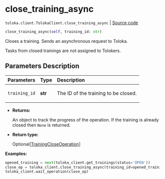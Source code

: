 # close_training_async
`toloka.client.TolokaClient.close_training_async` | [Source code](https://github.com/Toloka/toloka-kit/blob/v1.2.3/src/client/__init__.py#L1951)

```python
close_training_async(self, training_id: str)
```

Closes a training. Sends an asynchronous request to Toloka.


Tasks from closed trainings are not assigned to Tolokers.

## Parameters Description

| Parameters | Type | Description |
| :----------| :----| :-----------|
`training_id`|**str**|<p>The ID of the training to be closed.</p>

* **Returns:**

  An object to track the progress of the operation. If the training is already closed then `None` is returned.

* **Return type:**

  Optional\[[TrainingCloseOperation](toloka.client.operations.TrainingCloseOperation.md)\]

**Examples:**


```python
opened_training = next(toloka_client.get_trainings(status='OPEN'))
close_op = toloka_client.close_training_async(training_id=opened_training.id)
toloka_client.wait_operation(close_op)
```
